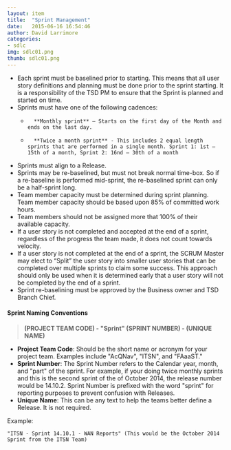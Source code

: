 ```yaml
---
layout: item
title:  "Sprint Management"
date:   2015-06-16 16:54:46
author: David Larrimore
categories:
- sdlc
img: sdlc01.png
thumb: sdlc01.png
---
```



* Each sprint must be baselined prior to starting. This means that all user story definitions and planning must be done prior to the sprint starting. It is a responsibility of the TSD PM to ensure that the Sprint is planned and started on time.
* Sprints must have one of the following cadences:
    *       **Monthly sprint** – Starts on the first day of the Month and ends on the last day.
    *       **Twice a month sprint** - This includes 2 equal length sprints that are performed in a single month. Sprint 1: 1st – 15th of a month, Sprint 2: 16nd – 30th of a month 
* Sprints must align to a Release.
* Sprints may be re-baselined, but must not break normal time-box. So if a re-baseline is performed mid-sprint, the re-baselined sprint can only be a half-sprint long.
* Team member capacity must be determined during sprint planning. Team member capacity should be based upon 85% of committed work hours.
* Team members should not be assigned more that 100% of their available capacity.
* If a user story is not completed and accepted at the end of a sprint, regardless of the progress the team made, it does not count towards velocity.
* If a user story is not completed at the end of a sprint, the SCRUM Master may elect to “Split” the user story into smaller user stories that can be completed over multiple sprints to claim some success. This approach should only be used when it is determined early that a user story will not be completed by the end of a sprint.
* Sprint re-baselining must be approved by the Business owner and  TSD Branch Chief. 


#### Sprint Naming Conventions

> **(PROJECT TEAM CODE) - "Sprint" (SPRINT NUMBER) - (UNIQUE NAME)**


* **Project Team Code**: Should be the short name or acronym for your project team. Examples include "AcQNav", "ITSN", and "FAaaST."
* **Sprint Number**: The Sprint Number refers to the Calendar year, month, and "part" of the sprint. For example, if your doing twice monthly sprints and this is the second sprint of the of October 2014, the release number would be 14.10.2. Sprint Number is prefixed with the word "sprint" for reporting purposes to prevent confusion with Releases.
* **Unique Name**: This can be any text to help the teams better define a Release. It is not required.



Example: 

    "ITSN - Sprint 14.10.1 - WAN Reports" (This would be the October 2014 Sprint from the ITSN Team)

